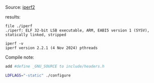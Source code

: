 Source: [iperf2](https://sourceforge.net/projects/iperf2/)

results:

	file ./iperf
	./iperf: ELF 32-bit LSB executable, ARM, EABI5 version 1 (SYSV), statically linked, stripped


```
iperf -v
iperf version 2.2.1 (4 Nov 2024) pthreads
```

Compile note:

```bash
add #define _GNU_SOURCE to include/headers.h

LDFLAGS="-static" ./configure
```

